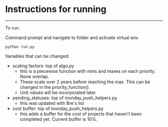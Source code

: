 # Instructions for running
---

To run: 

Command prompt and navigate to folder and activate virtual env.
```
python run.py
```

Variables that can be changed:
- scaling factors: top of algo.py
  - this is a piecewise function with mins and maxes on each priority. None overlap.
  - These scale over 2 years before reaching the max. This can be changed in the priority_function().
  - Unit values will be incorporated later.
- pending_statuses: top of monday_push_helpers.py
  - this was updated with Bre's list
- cost buffer: top of monday_push_helpers.py
  - this adds a buffer for the cost of projects that haven't been completed yet. Current buffer is 10%.   
